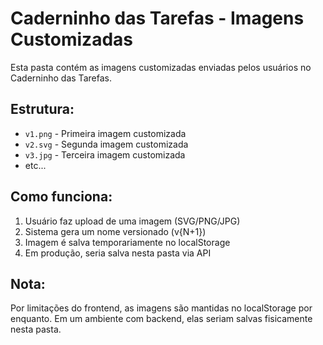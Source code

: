 # Caderninho das Tarefas - Imagens Customizadas

Esta pasta contém as imagens customizadas enviadas pelos usuários no Caderninho das Tarefas.

## Estrutura:
- `v1.png` - Primeira imagem customizada
- `v2.svg` - Segunda imagem customizada
- `v3.jpg` - Terceira imagem customizada
- etc...

## Como funciona:
1. Usuário faz upload de uma imagem (SVG/PNG/JPG)
2. Sistema gera um nome versionado (v{N+1})
3. Imagem é salva temporariamente no localStorage
4. Em produção, seria salva nesta pasta via API

## Nota:
Por limitações do frontend, as imagens são mantidas no localStorage por enquanto.
Em um ambiente com backend, elas seriam salvas fisicamente nesta pasta.